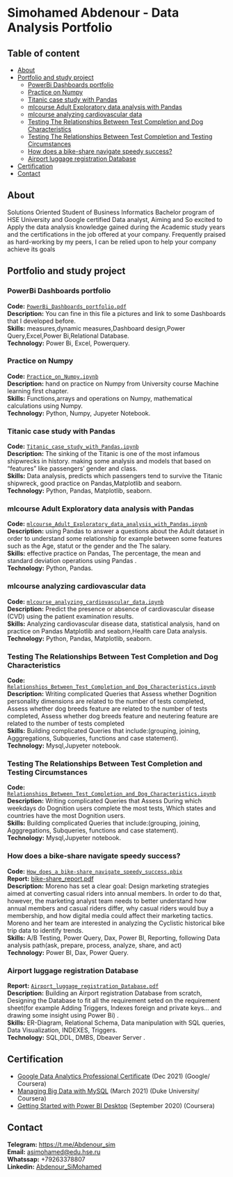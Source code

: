 # Simohamed Abdenour - Data Analysis Portfolio
## Table of content
<!--Link-->
* [About](https://github.com/Abdenoursim/Data-analysis#about)
* [Portfolio and study project](https://github.com/Abdenoursim/Data-analysis#portfolio-project)
  * [PowerBi Dashboards portfolio](https://github.com/Abdenoursim/Data-analysis#about)
  * [Practice on Numpy](https://github.com/Abdenoursim/Data-analysis#about)
  * [Titanic case study with Pandas](https://github.com/Abdenoursim/Data-analysis#titanic-case-study-with-pandas)
  * [mlcourse Adult Exploratory data analysis with Pandas](https://github.com/Abdenoursim/Data-analysis#mlcourse-adult-exploratory-data-analysis-with-pandas)
  * [mlcourse analyzing cardiovascular data](https://github.com/Abdenoursim/Data-analysis#mlcourse-analyzing-cardiovascular-data)
  * [Testing The Relationships Between Test Completion and Dog Characteristics](https://github.com/Abdenoursim/Data-analysis#testing-the-relationships-between-test-completion-and-dog-characteristics)
  * [Testing The Relationships Between Test Completion and Testing Circumstances](https://github.com/Abdenoursim/Data-analysis#testing-the-relationships-between-test-completion-and-testing-circumstances)
  * [How does a bike-share navigate speedy success?](https://github.com/Abdenoursim/Data-analysis#how-does-a-bike-share-navigate-speedy-success)
  * [Airport luggage registration Database](https://github.com/Abdenoursim/Data-analysis#airport-luggage-registration-database)
* [Certification](https://github.com/Abdenoursim/Data-analysis#certification)
* [Contact](https://github.com/Abdenoursim/Data-analysis#contact)



##  About
Solutions Oriented Student of Business Informatics Bachelor program of HSE University and Google certified Data analyst, Aiming and So excited to Apply the data analysis knowledge gained during the Academic study years and the certifications in the job offered at your company. Frequently praised as hard-working by my peers, I can be relied upon to help your company achieve its goals


##  Portfolio and study project

### PowerBi Dashboards portfolio
**Code:** [`PowerBi_Dashboards_portfolio.pdf`](https://github.com/Abdenoursim/case/blob/master/dashboards%20portfolio.pdf)    
**Description:** You can fine in this file a pictures and link to some Dashboards that I developed before.  
**Skills:** measures,dynamic measures,Dashboard design,Power Query,Excel,Power Bi,Relational Database.  
**Technology:** Power Bi, Excel, Powerquery.  

### Practice on Numpy
**Code:** [`Practice_on_Numpy.ipynb`](https://github.com/Abdenoursim/case/blob/master/Numpy%20practice.ipynb)    
**Description:** hand on practice on Numpy from University course Machine learning first chapter.  
**Skills:** Functions,arrays and operations on Numpy, mathematical calculations using Numpy.  
**Technology:** Python, Numpy, Jupyeter Notebook.  

### Titanic case study with Pandas
**Code:** [`Titanic_case_study_with_Pandas.ipynb`](https://github.com/Abdenoursim/case/blob/master/Titanic%20Case%20Study%20With%20Pandas_.ipynb)    
**Description:** The sinking of the Titanic is one of the most infamous shipwrecks in history. making some analysis and models that based on  “features” like passengers’ gender and class.  
**Skills:** Data analysis, predicts which passengers tend to survive the Titanic shipwreck, good practice on Pandas,Matplotlib and seaborn.  
**Technology:** Python, Pandas, Matplotlib, seaborn.  

### mlcourse Adult Exploratory data analysis with Pandas
**Code:** [`mlcourse_Adult_Exploratory_data_analysis_with_Pandas.ipynb`](https://github.com/Abdenoursim/case/blob/master/mlcourse%20exploratory%20data%20analysis%20with%20pandas.ipynb)    
**Description:** using Pandas to answer a questions about the Adult dataset in order to understand some relationship for example between some features such as  the Age, statut or the gender and the The salary.  
**Skills:** effective practice on Pandas, The percentage, the mean and standard deviation operations using Pandas .  
**Technology:** Python, Pandas. 

### mlcourse analyzing cardiovascular data
**Code:** [`mlcourse_analyzing_cardiovascular_data.ipynb`](https://github.com/Abdenoursim/case/blob/master/mlcourse%20analyzing%20cardiovascular%20data.ipynb)      
**Description:** Predict the presence or absence of cardiovascular disease (CVD) using the patient examination results.  
**Skills:** Analyzing cardiovascular disease data, statistical analysis, hand on practice on Pandas Matplotlib and seaborn,Health care Data analysis.    
**Technology:** Python, Pandas, Matplotlib, seaborn.   
 
 ### Testing The Relationships Between Test Completion and Dog Characteristics
**Code:** [`Relationships_Between_Test_Completion_and_Dog_Characteristics.ipynb`](https://github.com/Abdenoursim/case/blob/master/Relationships_Between_Test_Completion_and_Dog_Characteristics_.ipynb)      
**Description:** Writing complicated Queries that Assess whether Dognition personality dimensions are related to the number of tests completed, Assess whether dog breeds feature are related to the number of tests completed, Assess whether dog breeds feature and neutering feature are related to the number of tests completed  
**Skills:** Building complicated Queries that include:(grouping, joining, Agggregations, Subqueries, functions and case statement).  
**Technology:** Mysql,Jupyeter notebook.  

 ### Testing The Relationships Between Test Completion and Testing Circumstances
**Code:** [`Relationships_Between_Test_Completion_and_Dog_Characteristics.ipynb`](https://github.com/Abdenoursim/case/blob/master/Relationships_Between_Test_Completion_and_Testing_Circumstances_.ipynb)      
**Description:** Writing complicated Queries that Assess During which weekdays do Dognition users complete the most tests, Which states and countries have the most Dognition users.  
**Skills:** Building complicated Queries that include:(grouping, joining, Agggregations, Subqueries, functions and case statement).  
**Technology:** Mysql,Jupyeter notebook.  

 ### How does a bike-share navigate speedy success?
**Code:** [`How_does_a_bike-share_navigate_speedy_success.pbix`](https://app.powerbi.com/reportEmbed?reportId=2f1e5827-93ea-43f2-88eb-c7fd3403435c&autoAuth=true&ctid=21f26c24-0793-4b07-a73d-563cd2ec235f&config=eyJjbHVzdGVyVXJsIjoiaHR0cHM6Ly93YWJpLXdlc3QtZXVyb3BlLXJlZGlyZWN0LmFuYWx5c2lzLndpbmRvd3MubmV0LyJ9)   
**Report:** [bike-share_report.pdf](https://github.com/Abdenoursim/case/blob/master/Bake%20case%20study.pdf)  
**Description:** Moreno has set a clear goal: Design marketing strategies aimed at converting casual riders into annual members. In order to
do that, however, the marketing analyst team needs to better understand how annual members and casual riders differ, why
casual riders would buy a membership, and how digital media could affect their marketing tactics. Moreno and her team are
interested in analyzing the Cyclistic historical bike trip data to identify trends.  
**Skills:** A/B Testing, Power Query, Dax, Power BI, Reporting, following Data analysis path(ask, prepare, process, analyze,
share, and act)   
**Technology:** Power BI, Dax, Power Query.  

 ### Airport luggage registration Database
**Report:** [`Airport_luggage_registration_Database.pdf`](https://github.com/Abdenoursim/case/blob/master/Airport%20luggage%20registration%20Database.pdf)      
**Description:** Building an Airport registration Database from scratch, Designing the Database to fit all the requirement seted on the requirement sheet(for example Adding Triggers, Indexes foreign and private keys... and drawing some insight using Power Bi) .  
**Skills:** ER-Diagram, Relational Schema, Data manipulation with SQL queries, Data Visualization, INDEXES, Triggers.  
**Technology:** SQL,DDL, DMBS, Dbeaver Server . 

##  Certification

- [Google Data Analytics Professional Certificate](https://coursera.org/share/2f76f2ba25a63fb11ee943bf9502f155) (Dec 2021) (Google/ Coursera)  
- [Managing Big Data with MySQL](https://coursera.org/share/2f76f2ba25a63fb11ee943bf9502f155) (March 2021) (Duke University/ Coursera)  
- [Getting Started with Power BI Desktop](https://coursera.org/share/7ccbde96c89bf0b3b94f5737835cdc04) (September 2020) (Coursera)  



##  Contact

**Telegram:** https://t.me/Abdenour_sim   
**Email:** asimohamed@edu.hse.ru  
**Whatssap:** +79263378807  
**Linkedin:** [Abdenour_SiMohamed](https://www.linkedin.com/in/abdenour-simohamed-b03620224/)  
